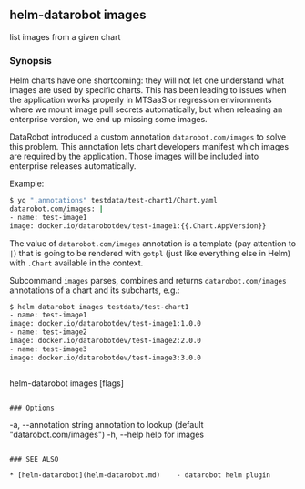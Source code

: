 ## helm-datarobot images

list images from a given chart

### Synopsis


Helm charts have one shortcoming: they will not let one understand what images are
used by specific charts. This has been leading to issues when the application
works properly in MTSaaS or regression environments where we mount image pull
secrets automatically, but when releasing an enterprise version, we end up
missing some images.

DataRobot introduced a custom annotation `datarobot.com/images` to solve
this problem. This annotation lets chart developers manifest which images are
required by the application. Those images will be included into enterprise
releases automatically.

Example:
```sh
$ yq ".annotations" testdata/test-chart1/Chart.yaml
datarobot.com/images: |
- name: test-image1
image: docker.io/datarobotdev/test-image1:{{.Chart.AppVersion}}
```

The value of `datarobot.com/images` annotation is a template (pay attention to
`|`) that is going to be rendered with `gotpl` (just like everything else in
Helm) with `.Chart` available in the context.

Subcommand `images` parses, combines and returns `datarobot.com/images`
annotations of a chart and its subcharts, e.g.:

```sh
$ helm datarobot images testdata/test-chart1
- name: test-image1
image: docker.io/datarobotdev/test-image1:1.0.0
- name: test-image2
image: docker.io/datarobotdev/test-image2:2.0.0
- name: test-image3
image: docker.io/datarobotdev/test-image3:3.0.0
```

```

```
helm-datarobot images [flags]
```

### Options

```
  -a, --annotation string   annotation to lookup (default "datarobot.com/images")
  -h, --help                help for images
```

### SEE ALSO

* [helm-datarobot](helm-datarobot.md)	 - datarobot helm plugin


